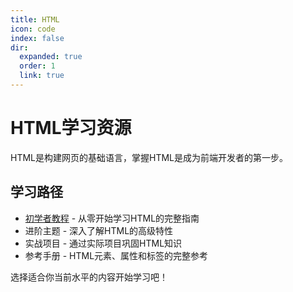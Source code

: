 ```yaml
---
title: HTML
icon: code
index: false
dir:
  expanded: true
  order: 1
  link: true
---
```


# HTML学习资源

HTML是构建网页的基础语言，掌握HTML是成为前端开发者的第一步。

## 学习路径

- [初学者教程](./初学者教程/) - 从零开始学习HTML的完整指南
- 进阶主题 - 深入了解HTML的高级特性
- 实战项目 - 通过实际项目巩固HTML知识
- 参考手册 - HTML元素、属性和标签的完整参考

选择适合你当前水平的内容开始学习吧！